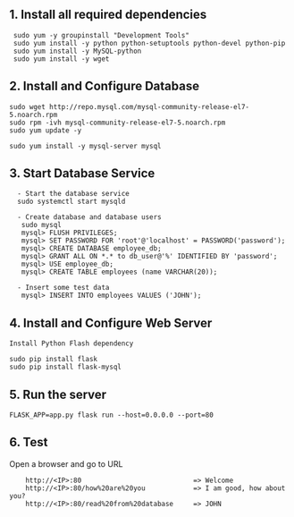  ## 1. Install all required dependencies
```
 sudo yum -y groupinstall "Development Tools"
 sudo yum install -y python python-setuptools python-devel python-pip 
 sudo yum install -y MySQL-python
 sudo yum install -y wget
```
## 2. Install and Configure Database
```
sudo wget http://repo.mysql.com/mysql-community-release-el7-5.noarch.rpm
sudo rpm -ivh mysql-community-release-el7-5.noarch.rpm
sudo yum update -y

sudo yum install -y mysql-server mysql
```
## 3. Start Database Service
```
  - Start the database service
  sudo systemctl start mysqld

  - Create database and database users
   sudo mysql
   mysql> FLUSH PRIVILEGES;
   mysql> SET PASSWORD FOR 'root'@'localhost' = PASSWORD('password');
   mysql> CREATE DATABASE employee_db;
   mysql> GRANT ALL ON *.* to db_user@'%' IDENTIFIED BY 'password';
   mysql> USE employee_db;
   mysql> CREATE TABLE employees (name VARCHAR(20));

  - Insert some test data
   mysql> INSERT INTO employees VALUES ('JOHN');
```
## 4. Install and Configure Web Server
```
Install Python Flash dependency

sudo pip install flask
sudo pip install flask-mysql
```

## 5. Run the server
```
FLASK_APP=app.py flask run --host=0.0.0.0 --port=80
```
## 6. Test

Open a browser and go to URL
```
    http://<IP>:80                            => Welcome
    http://<IP>:80/how%20are%20you            => I am good, how about you?
    http://<IP>:80/read%20from%20database     => JOHN
```
